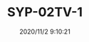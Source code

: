 ﻿---
layout: post 
title: SYP-02TV-1
tags: SYP
categories: wire-harness
overview: 
series: SYP
part_number: 7-SYP-02-22
thumb_img: static/202011/473-thumb-20201102171117.jpg
small_img: static/202011/473-20201102171117.jpg
date: 2020/11/2 9:10:21
---



